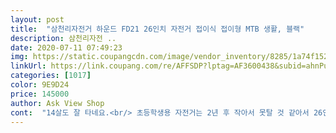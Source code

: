 ```yaml
---
layout: post 
title:  "삼천리자전거 하운드 FD21 26인치 자전거 접이식 접이형 MTB 생활, 블랙" 
description: 삼천리자전 ..
date: 2020-07-11 07:49:23 
img: https://static.coupangcdn.com/image/vendor_inventory/8285/1a74f152961418bb8848c62eec3cbf63bfe06e9a588f32837dd1b048a378.jpg 
linkUrl: https://link.coupang.com/re/AFFSDP?lptag=AF3600438&subid=ahnPublicAsk&pageKey=1217583985&itemId=2207573439&vendorItemId=70205398089&traceid=V0-113-1c71c4fe206ad9ba 
categories: [1017] 
color: 9E9D24 
price: 145000 
author: Ask View Shop 
cont:  "14살도 잘 타네요.<br/> 초등학생용 자전거는 2년 후 작아서 못탈 것 같아서 26인치 자전거 중 접이식을 선택했습니다.<br/> 접이식은 중간 프레임이 아래로 내려가 있어서 4학년도 혼자 타고 내리고 잘 하네요.<br/> 하지만 성인용 자전거라 초보자는 초등용 자전거를 선택하세요.<br/> 배송은 토요일 주문, 화요일 도착, 조립은 안장과 핸들만 끼우니 바로 탈 수 있네요.<br/> 포장도 꼼꼼합니다.<br/> 가성비 최고!<br/>라이딩 두시간 정도 해봤는데 안장 쿠션 좋고 차체 안정감있고 잘나갑니다.<br/> 안장 높이를 최고로 좀 더 높일 수 있으면 좋겠습니다  물론 안전을 위해서 그런 것 같습니다.<br/> 따르릉 과 전방 엘이디 라이트가 장착 되있는 줄모르고 따로 주문 했네요.<br/> 감사합니다.<br/> 판매정보에서 미리 얘기해주셨음 좋겠습니다.<br/> 장점이 될테니까요.<br/>^^ 잘타겠습니다.<br/><br/>좋은 제품 감사합니다 앞으로도 계속 좋은 제품 만들어 주세요<br/>" 
---
```


